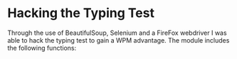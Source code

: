 # Hacking the Typing Test

Through the use of BeautifulSoup, Selenium and a FireFox webdriver I was able to hack the typing test to gain a WPM advantage. The module includes the following functions:
